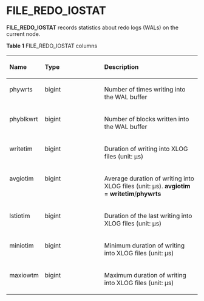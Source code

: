 # FILE\_REDO\_IOSTAT<a name="EN-US_TOPIC_0245374673"></a>

**FILE\_REDO\_IOSTAT**  records statistics about redo logs \(WALs\) on the current node.

**Table  1**  FILE\_REDO\_IOSTAT columns

<a name="en-us_topic_0237122569_table1760317275515"></a>
<table><thead align="left"><tr id="en-us_topic_0237122569_row771612717511"><th class="cellrowborder" valign="top" width="17.27%" id="mcps1.2.4.1.1"><p id="en-us_topic_0237122569_p1071611278515"><a name="en-us_topic_0237122569_p1071611278515"></a><a name="en-us_topic_0237122569_p1071611278515"></a>Name</p>
</th>
<th class="cellrowborder" valign="top" width="31.71%" id="mcps1.2.4.1.2"><p id="en-us_topic_0237122569_p167161827558"><a name="en-us_topic_0237122569_p167161827558"></a><a name="en-us_topic_0237122569_p167161827558"></a>Type</p>
</th>
<th class="cellrowborder" valign="top" width="51.019999999999996%" id="mcps1.2.4.1.3"><p id="en-us_topic_0237122569_p17169271158"><a name="en-us_topic_0237122569_p17169271158"></a><a name="en-us_topic_0237122569_p17169271158"></a>Description</p>
</th>
</tr>
</thead>
<tbody><tr id="en-us_topic_0237122569_row27160279514"><td class="cellrowborder" valign="top" width="17.27%" headers="mcps1.2.4.1.1 "><p id="en-us_topic_0237122569_p17717827751"><a name="en-us_topic_0237122569_p17717827751"></a><a name="en-us_topic_0237122569_p17717827751"></a>phywrts</p>
</td>
<td class="cellrowborder" valign="top" width="31.71%" headers="mcps1.2.4.1.2 "><p id="en-us_topic_0237122569_p17171271458"><a name="en-us_topic_0237122569_p17171271458"></a><a name="en-us_topic_0237122569_p17171271458"></a>bigint</p>
</td>
<td class="cellrowborder" valign="top" width="51.019999999999996%" headers="mcps1.2.4.1.3 "><p id="en-us_topic_0237122569_p197171627156"><a name="en-us_topic_0237122569_p197171627156"></a><a name="en-us_topic_0237122569_p197171627156"></a>Number of times writing into the WAL buffer</p>
</td>
</tr>
<tr id="en-us_topic_0237122569_row37174279511"><td class="cellrowborder" valign="top" width="17.27%" headers="mcps1.2.4.1.1 "><p id="en-us_topic_0237122569_p171719273512"><a name="en-us_topic_0237122569_p171719273512"></a><a name="en-us_topic_0237122569_p171719273512"></a>phyblkwrt</p>
</td>
<td class="cellrowborder" valign="top" width="31.71%" headers="mcps1.2.4.1.2 "><p id="en-us_topic_0237122569_p97176271157"><a name="en-us_topic_0237122569_p97176271157"></a><a name="en-us_topic_0237122569_p97176271157"></a>bigint</p>
</td>
<td class="cellrowborder" valign="top" width="51.019999999999996%" headers="mcps1.2.4.1.3 "><p id="en-us_topic_0237122569_p1071714271556"><a name="en-us_topic_0237122569_p1071714271556"></a><a name="en-us_topic_0237122569_p1071714271556"></a>Number of blocks written into the WAL buffer</p>
</td>
</tr>
<tr id="en-us_topic_0237122569_row1371712271754"><td class="cellrowborder" valign="top" width="17.27%" headers="mcps1.2.4.1.1 "><p id="en-us_topic_0237122569_p971714273511"><a name="en-us_topic_0237122569_p971714273511"></a><a name="en-us_topic_0237122569_p971714273511"></a>writetim</p>
</td>
<td class="cellrowborder" valign="top" width="31.71%" headers="mcps1.2.4.1.2 "><p id="en-us_topic_0237122569_p13717927558"><a name="en-us_topic_0237122569_p13717927558"></a><a name="en-us_topic_0237122569_p13717927558"></a>bigint</p>
</td>
<td class="cellrowborder" valign="top" width="51.019999999999996%" headers="mcps1.2.4.1.3 "><p id="en-us_topic_0237122569_p13718132712515"><a name="en-us_topic_0237122569_p13718132712515"></a><a name="en-us_topic_0237122569_p13718132712515"></a>Duration of writing into XLOG files (unit: μs)</p>
</td>
</tr>
<tr id="en-us_topic_0237122569_row7718627555"><td class="cellrowborder" valign="top" width="17.27%" headers="mcps1.2.4.1.1 "><p id="en-us_topic_0237122569_p071814271650"><a name="en-us_topic_0237122569_p071814271650"></a><a name="en-us_topic_0237122569_p071814271650"></a>avgiotim</p>
</td>
<td class="cellrowborder" valign="top" width="31.71%" headers="mcps1.2.4.1.2 "><p id="en-us_topic_0237122569_p87189271754"><a name="en-us_topic_0237122569_p87189271754"></a><a name="en-us_topic_0237122569_p87189271754"></a>bigint</p>
</td>
<td class="cellrowborder" valign="top" width="51.019999999999996%" headers="mcps1.2.4.1.3 "><p id="en-us_topic_0237122569_p371816272514"><a name="en-us_topic_0237122569_p371816272514"></a><a name="en-us_topic_0237122569_p371816272514"></a>Average duration of writing into XLOG files (unit: μs). <strong id="en-us_topic_0237122569_b11043965917"><a name="en-us_topic_0237122569_b11043965917"></a><a name="en-us_topic_0237122569_b11043965917"></a>avgiotim</strong> = <strong id="en-us_topic_0237122569_b18393195525810"><a name="en-us_topic_0237122569_b18393195525810"></a><a name="en-us_topic_0237122569_b18393195525810"></a>writetim</strong>/<strong id="en-us_topic_0237122569_b8866851185817"><a name="en-us_topic_0237122569_b8866851185817"></a><a name="en-us_topic_0237122569_b8866851185817"></a>phywrts</strong></p>
</td>
</tr>
<tr id="en-us_topic_0237122569_row16718122716510"><td class="cellrowborder" valign="top" width="17.27%" headers="mcps1.2.4.1.1 "><p id="en-us_topic_0237122569_p7718127258"><a name="en-us_topic_0237122569_p7718127258"></a><a name="en-us_topic_0237122569_p7718127258"></a>lstiotim</p>
</td>
<td class="cellrowborder" valign="top" width="31.71%" headers="mcps1.2.4.1.2 "><p id="en-us_topic_0237122569_p14718152720517"><a name="en-us_topic_0237122569_p14718152720517"></a><a name="en-us_topic_0237122569_p14718152720517"></a>bigint</p>
</td>
<td class="cellrowborder" valign="top" width="51.019999999999996%" headers="mcps1.2.4.1.3 "><p id="en-us_topic_0237122569_p6719127156"><a name="en-us_topic_0237122569_p6719127156"></a><a name="en-us_topic_0237122569_p6719127156"></a>Duration of the last writing into XLOG files (unit: μs)</p>
</td>
</tr>
<tr id="en-us_topic_0237122569_row10719527859"><td class="cellrowborder" valign="top" width="17.27%" headers="mcps1.2.4.1.1 "><p id="en-us_topic_0237122569_p37191627958"><a name="en-us_topic_0237122569_p37191627958"></a><a name="en-us_topic_0237122569_p37191627958"></a>miniotim</p>
</td>
<td class="cellrowborder" valign="top" width="31.71%" headers="mcps1.2.4.1.2 "><p id="en-us_topic_0237122569_p1071914278516"><a name="en-us_topic_0237122569_p1071914278516"></a><a name="en-us_topic_0237122569_p1071914278516"></a>bigint</p>
</td>
<td class="cellrowborder" valign="top" width="51.019999999999996%" headers="mcps1.2.4.1.3 "><p id="en-us_topic_0237122569_p871992716511"><a name="en-us_topic_0237122569_p871992716511"></a><a name="en-us_topic_0237122569_p871992716511"></a>Minimum duration of writing into XLOG files (unit: μs)</p>
</td>
</tr>
<tr id="en-us_topic_0237122569_row77200278520"><td class="cellrowborder" valign="top" width="17.27%" headers="mcps1.2.4.1.1 "><p id="en-us_topic_0237122569_p872018271951"><a name="en-us_topic_0237122569_p872018271951"></a><a name="en-us_topic_0237122569_p872018271951"></a>maxiowtm</p>
</td>
<td class="cellrowborder" valign="top" width="31.71%" headers="mcps1.2.4.1.2 "><p id="en-us_topic_0237122569_p472120277515"><a name="en-us_topic_0237122569_p472120277515"></a><a name="en-us_topic_0237122569_p472120277515"></a>bigint</p>
</td>
<td class="cellrowborder" valign="top" width="51.019999999999996%" headers="mcps1.2.4.1.3 "><p id="en-us_topic_0237122569_p9721627752"><a name="en-us_topic_0237122569_p9721627752"></a><a name="en-us_topic_0237122569_p9721627752"></a>Maximum duration of writing into XLOG files (unit: μs)</p>
</td>
</tr>
</tbody>
</table>

